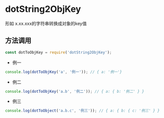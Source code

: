 # dotString2ObjKey
形如 x.xx.xxx的字符串转换成对象的key值

## 方法调用
```js
const dotToObjKey = require('dotString2ObjKey');
```
+ 例一
```js
console.log(dotToObjKey('a', '例一')); // { a: '例一'}
```

+ 例二
```js
console.log(dotToObjKey('a.b', '例二')); // { a: { b: '例二' } }
```

+ 例三
```js
console.log(dotToObject('a.b.c', '例三')); // { a: { b: { c: '例三' } } }
```
